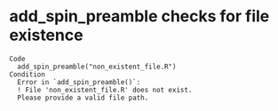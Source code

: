 # add_spin_preamble checks for file existence

    Code
      add_spin_preamble("non_existent_file.R")
    Condition
      Error in `add_spin_preamble()`:
      ! File 'non_existent_file.R' does not exist.
      Please provide a valid file path.

